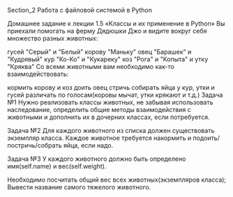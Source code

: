 Section_2
Работа с файловой системой в Python

Домашнее задание к лекции 1.5 «Классы и их применение в Python»
Вы приехали помогать на ферму Дядюшки Джо и видите вокруг себя множество разных животных:

гусей "Серый" и "Белый"
корову "Маньку"
овец "Барашек" и "Кудрявый"
кур "Ко-Ко" и "Кукареку"
коз "Рога" и "Копыта"
и утку "Кряква"
Со всеми животными вам необходимо как-то взаимодействовать:

кормить
корову и коз доить
овец стричь
собирать яйца у кур, утки и гусей
различать по голосам(коровы мычат, утки крякают и т.д.)
Задача №1
Нужно реализовать классы животных, не забывая использовать наследование, определить общие методы взаимодействия с животными и дополнить их в дочерних классах, если потребуется.

Задача №2
Для каждого животного из списка должен существовать экземпляр класса. Каждое животное требуется накормить и подоить/постричь/собрать яйца, если надо.

Задача №3
У каждого животного должно быть определено имя(self.name) и вес(self.weight).

Необходимо посчитать общий вес всех животных(экземпляров класса);
Вывести название самого тяжелого животного.
